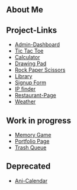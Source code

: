 ## About Me


## Project-Links
- <a href = "https://chuan-chen.github.io/Fullstack-Projects/Admin-Dashboard/index.html">Admin-Dashboard</a>
- <a href = "https://chuan-chen.github.io/Fullstack-Projects/Tic_Tac_Toe/index.html"> Tic Tac Toe</a>
- <a href = "https://chuan-chen.github.io/Fullstack-Projects/Calculator/index.html">Calculator</a>
- <a href = "https://chuan-chen.github.io/Fullstack-Projects/Drawing%20PAD/index.html">Drawing Pad</a>
- <a href = "https://chuan-chen.github.io/Fullstack-Projects/Rock-Paper-Scissors/index.html">Rock Paper Scissors</a>
- <a href = "https://chuan-chen.github.io/Fullstack-Projects/Library/index.html">Library</a>
- <a href = "https://chuan-chen.github.io/Fullstack-Projects/Signup_Form/index.html">Signup Form</a>
- <a href = "https://chuan-chen.github.io/Fullstack-Projects/IP/index.html">IP finder</a>
- <a href = "https://chuan-chen.github.io/Fullstack-Projects/Restaurant-Page/dist/index.html">Restaurant-Page</a>
- <a href = "https://chuan-chen.github.io/Fullstack-Projects/Weather/dist/index.html">Weather</a>

## Work in progress
- <a href = "https://chuan-chen.github.io/React-MemoryGame/">Memory Game</a>
- <a href = "https://nauhc.dev"> Portfolio Page </a>
- <a href = "https://github.com/Chuan-Chen/Trash-Queue">Trash Queue</a>

## Deprecated
- <a href = "https://github.com/Chuan-Chen/ani-calendar"> Ani-Calendar </a>
